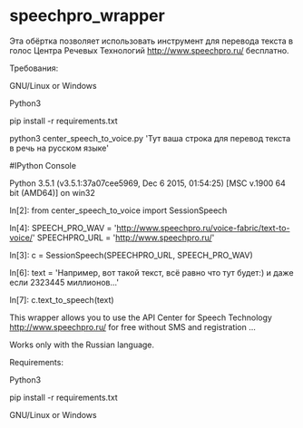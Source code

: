 # speechpro_wrapper

Эта обёртка позволяет использовать инструмент для перевода текста в голос Центра Речевых Технологий http://www.speechpro.ru/ бесплатно.

Требования:

GNU/Linux or Windows

Python3

pip install -r requirements.txt

python3 center_speech_to_voice.py 'Тут ваша строка для перевод текста в речь на русском языке'

#IPython Console

Python 3.5.1 (v3.5.1:37a07cee5969, Dec  6 2015, 01:54:25) [MSC v.1900 64 bit (AMD64)] on win32

In[2]: from center_speech_to_voice import SessionSpeech

In[4]: SPEECH_PRO_WAV = 'http://www.speechpro.ru/voice-fabric/text-to-voice/'
SPEECHPRO_URL = 'http://www.speechpro.ru/'

In[3]: c = SessionSpeech(SPEECHPRO_URL, SPEECH_PRO_WAV)

In[6]: text = 'Например, вот такой текст, всё равно что тут будет:) и даже если 2323445 миллионов...'

In[7]: c.text_to_speech(text)


This wrapper allows you to use the API Center for Speech Technology http://www.speechpro.ru/ for free without SMS and registration ...

Works only with the Russian language.

Requirements:

Python3

pip install -r requirements.txt

GNU/Linux or Windows

